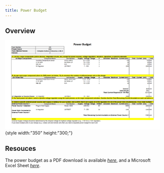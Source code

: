 ```yaml
---
title: Power Budget
---
```


## Overview

![Power Budget](updated_PB_CGE.png){style width:"350" height:"300;"}

## Resouces

The power budget as a PDF download is available [*here*](updated_PB_CGE.pdf), and a Microsoft Excel Sheet [*here*](Power%20Budget-%20Component%20Selection%20assignment.xlsx).
